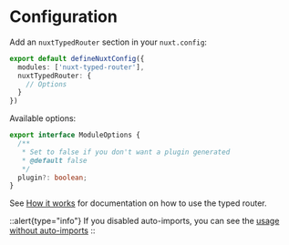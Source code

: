 # Configuration

Add an `nuxtTypedRouter` section in your `nuxt.config`:

```ts [nuxt.config.ts]
export default defineNuxtConfig({
  modules: ['nuxt-typed-router'],
  nuxtTypedRouter: {
    // Options
  }
})
```

Available options:

```ts
export interface ModuleOptions {
  /**
   * Set to false if you don't want a plugin generated
   * @default false
   */
  plugin?: boolean;
}

```


See [How it works](./2.how-it-works.md) for documentation on how to use the typed router.

::alert{type="info"}
If you disabled auto-imports, you can see the [usage without auto-imports](../2.usage/3.importAliases.md)
::